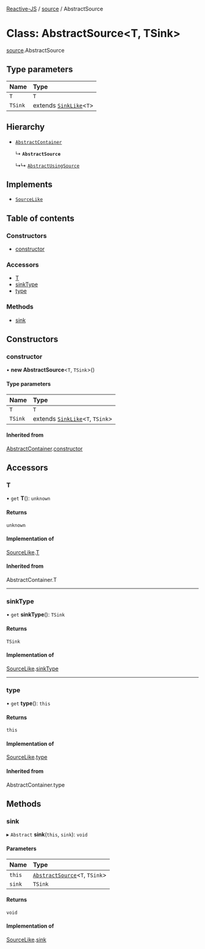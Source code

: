 [Reactive-JS](../README.md) / [source](../modules/source.md) / AbstractSource

# Class: AbstractSource<T, TSink\>

[source](../modules/source.md).AbstractSource

## Type parameters

| Name | Type |
| :------ | :------ |
| `T` | `T` |
| `TSink` | extends [`SinkLike`](../interfaces/source.SinkLike.md)<`T`\> |

## Hierarchy

- [`AbstractContainer`](container.AbstractContainer.md)

  ↳ **`AbstractSource`**

  ↳↳ [`AbstractUsingSource`](source.AbstractUsingSource.md)

## Implements

- [`SourceLike`](../interfaces/source.SourceLike.md)

## Table of contents

### Constructors

- [constructor](source.AbstractSource.md#constructor)

### Accessors

- [T](source.AbstractSource.md#t)
- [sinkType](source.AbstractSource.md#sinktype)
- [type](source.AbstractSource.md#type)

### Methods

- [sink](source.AbstractSource.md#sink)

## Constructors

### constructor

• **new AbstractSource**<`T`, `TSink`\>()

#### Type parameters

| Name | Type |
| :------ | :------ |
| `T` | `T` |
| `TSink` | extends [`SinkLike`](../interfaces/source.SinkLike.md)<`T`, `TSink`\> |

#### Inherited from

[AbstractContainer](container.AbstractContainer.md).[constructor](container.AbstractContainer.md#constructor)

## Accessors

### T

• `get` **T**(): `unknown`

#### Returns

`unknown`

#### Implementation of

[SourceLike](../interfaces/source.SourceLike.md).[T](../interfaces/source.SourceLike.md#t)

#### Inherited from

AbstractContainer.T

___

### sinkType

• `get` **sinkType**(): `TSink`

#### Returns

`TSink`

#### Implementation of

[SourceLike](../interfaces/source.SourceLike.md).[sinkType](../interfaces/source.SourceLike.md#sinktype)

___

### type

• `get` **type**(): `this`

#### Returns

`this`

#### Implementation of

[SourceLike](../interfaces/source.SourceLike.md).[type](../interfaces/source.SourceLike.md#type)

#### Inherited from

AbstractContainer.type

## Methods

### sink

▸ `Abstract` **sink**(`this`, `sink`): `void`

#### Parameters

| Name | Type |
| :------ | :------ |
| `this` | [`AbstractSource`](source.AbstractSource.md)<`T`, `TSink`\> |
| `sink` | `TSink` |

#### Returns

`void`

#### Implementation of

[SourceLike](../interfaces/source.SourceLike.md).[sink](../interfaces/source.SourceLike.md#sink)
